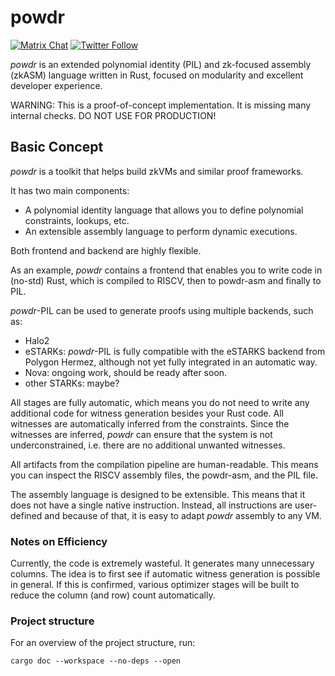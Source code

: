 # powdr

[![Matrix Chat](https://img.shields.io/badge/Matrix%20-chat-brightgreen?style=plastic&logo=matrix)](https://matrix.to/#/#powdr:matrix.org)
[![Twitter Follow](https://img.shields.io/twitter/follow/powdr_labs?style=plastic&logo=twitter)](https://twitter.com/powdr_labs)

*powdr* is an extended polynomial identity (PIL) and zk-focused assembly (zkASM)
language written in Rust, focused on modularity and excellent developer experience.

WARNING: This is a proof-of-concept implementation. It is missing many internal checks. DO NOT USE FOR PRODUCTION!

## Basic Concept

*powdr* is a toolkit that helps build zkVMs and similar proof frameworks.

It has two main components:

- A polynomial identity language that allows you to define polynomial constraints, lookups, etc.
- An extensible assembly language to perform dynamic executions.
  
Both frontend and backend are highly flexible.

As an example, *powdr* contains a frontend that enables you to write code in (no-std) Rust,
which is compiled to RISCV, then to powdr-asm and finally to PIL.

*powdr*-PIL can be used to generate proofs using multiple backends, such as:

- Halo2
- eSTARKs: *powdr*-PIL is fully compatible with the eSTARKS backend from Polygon Hermez,
  although not yet fully integrated in an automatic way.
- Nova: ongoing work, should be ready after soon.
- other STARKs: maybe?

All stages are fully automatic, which means you do not need to write any
additional code for witness generation besides your Rust code. All witnesses
are automatically inferred from the constraints. Since the witnesses are
inferred, *powdr* can ensure that the system is not underconstrained, i.e.
there are no additional unwanted witnesses.

All artifacts from the compilation pipeline are human-readable. This means you
can inspect the RISCV assembly files, the powdr-asm, and the PIL file.

The assembly language is designed to be extensible. This means that it does not have a single
native instruction. Instead, all instructions are user-defined and because of that,
it is easy to adapt *powdr* assembly to any VM.

### Notes on Efficiency

Currently, the code is extremely wasteful. It generates many unnecessary columns.
The idea is to first see if automatic witness generation is possible in general.
If this is confirmed, various optimizer stages will be built to reduce the
column (and row) count automatically.

### Project structure

For an overview of the project structure, run:
```
cargo doc --workspace --no-deps --open
```
